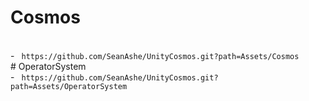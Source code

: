 
# Cosmos
<br>
- <code> https://github.com/SeanAshe/UnityCosmos.git?path=Assets/Cosmos</code><br>
# OperatorSystem
<br>
- <code> https://github.com/SeanAshe/UnityCosmos.git?path=Assets/OperatorSystem</code><br>
